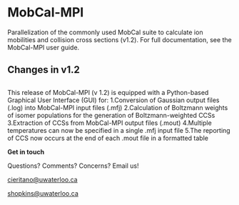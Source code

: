 # MobCal-MPI
Parallelization of the commonly used MobCal suite to calculate ion mobilities and collision cross sections (v1.2). For full documentation, see the MobCal-MPI user guide.

## Changes in v1.2 <h2>
This release of MobCal-MPI (v 1.2) is equipped with a Python-based Graphical User Interface (GUI) for:
1.Conversion of Gaussian output files (.log) into MobCal-MPI input files (.mfj)
2.Calculation of Boltzmann weights of isomer populations for the generation of Boltzmann-weighted CCSs
3.Extraction of CCSs from MobCal-MPI output files (.mout)
4.Multiple temperatures can now be specified in a single .mfj  input file
5.The reporting of CCS now occurs at the end of each .mout file in a formatted table 


**Get in touch**

Questions? Comments? Concerns? Email us! 

cieritano@uwaterloo.ca

shopkins@uwaterloo.ca



